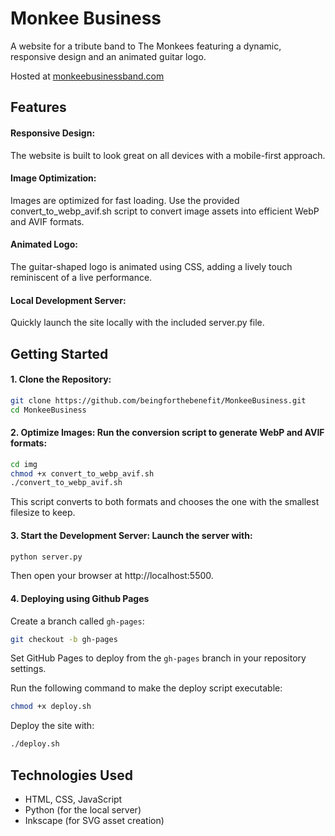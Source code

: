 # Monkee Business

A website for a tribute band to The Monkees featuring a dynamic, responsive design and an animated guitar logo.

Hosted at [monkeebusinessband.com](https://monkeebusinessband.com/)

## Features

#### Responsive Design:

The website is built to look great on all devices with a mobile-first approach.

#### Image Optimization:

Images are optimized for fast loading. Use the provided convert_to_webp_avif.sh script to convert image assets into efficient WebP and AVIF formats.

#### Animated Logo:

The guitar-shaped logo is animated using CSS, adding a lively touch reminiscent of a live performance.

#### Local Development Server:

Quickly launch the site locally with the included server.py file.

## Getting Started

#### 1. Clone the Repository:

```bash
git clone https://github.com/beingforthebenefit/MonkeeBusiness.git
cd MonkeeBusiness
```

#### 2. Optimize Images: Run the conversion script to generate WebP and AVIF formats:

```bash
cd img
chmod +x convert_to_webp_avif.sh
./convert_to_webp_avif.sh
```

This script converts to both formats and chooses the one with the smallest filesize to keep.

#### 3. Start the Development Server: Launch the server with:

```bash
python server.py
```

Then open your browser at http://localhost:5500.

#### 4. Deploying using Github Pages

Create a branch called `gh-pages`:

```bash
git checkout -b gh-pages
```

Set GitHub Pages to deploy from the `gh-pages` branch in your repository settings.

Run the following command to make the deploy script executable:

```bash
chmod +x deploy.sh
```

Deploy the site with:

```bash
./deploy.sh
```

## Technologies Used

- HTML, CSS, JavaScript
- Python (for the local server)
- Inkscape (for SVG asset creation)